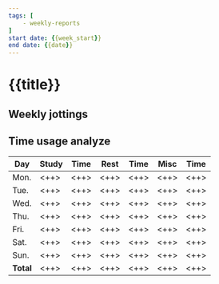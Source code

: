 ```yaml
---
tags: [
    - weekly-reports
]
start date: {{week_start}}
end date: {{date}}
---
```


# {{title}}

## Weekly jottings

## Time usage analyze

| Day       | Study | Time | Rest | Time | Misc | Time |
|-----------|-------|------|------|------|------|------|
| Mon.      | <++>  | <++> | <++> | <++> | <++> | <++> |
| Tue.      | <++>  | <++> | <++> | <++> | <++> | <++> |
| Wed.      | <++>  | <++> | <++> | <++> | <++> | <++> |
| Thu.      | <++>  | <++> | <++> | <++> | <++> | <++> |
| Fri.      | <++>  | <++> | <++> | <++> | <++> | <++> |
| Sat.      | <++>  | <++> | <++> | <++> | <++> | <++> |
| Sun.      | <++>  | <++> | <++> | <++> | <++> | <++> |
| **Total** | <++>  | <++> | <++> | <++> | <++> | <++> |

